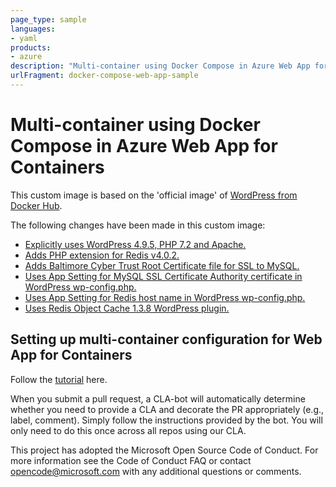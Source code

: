 ```yaml
---
page_type: sample
languages:
- yaml
products:
- azure
description: "Multi-container using Docker Compose in Azure Web App for Containers."
urlFragment: docker-compose-web-app-sample
---
```


# Multi-container using Docker Compose in Azure Web App for Containers
This custom image is based on the 'official image' of [WordPress from Docker Hub](https://hub.docker.com/_/wordpress/).

The following changes have been made in this custom image:
* [Explicitly uses WordPress 4.9.5, PHP 7.2 and Apache.]()
* [Adds PHP extension for Redis v4.0.2.]()
* [Adds Baltimore Cyber Trust Root Certificate file for SSL to MySQL.]()
* [Uses App Setting for MySQL SSL Certificate Authority certificate in WordPress wp-config.php.]()
* [Uses App Setting for Redis host name in WordPress wp-config.php.]()
* [Uses Redis Object Cache 1.3.8 WordPress plugin.]()

## Setting up multi-container configuration for Web App for Containers
Follow the [tutorial](https://docs.microsoft.com/en-us/azure/app-service/containers/tutorial-multi-container-app) here.

When you submit a pull request, a CLA-bot will automatically determine whether you need to provide a CLA and decorate the PR appropriately (e.g., label, comment). Simply follow the instructions provided by the bot. You will only need to do this once across all repos using our CLA.

This project has adopted the Microsoft Open Source Code of Conduct. For more information see the Code of Conduct FAQ or contact opencode@microsoft.com with any additional questions or comments.
